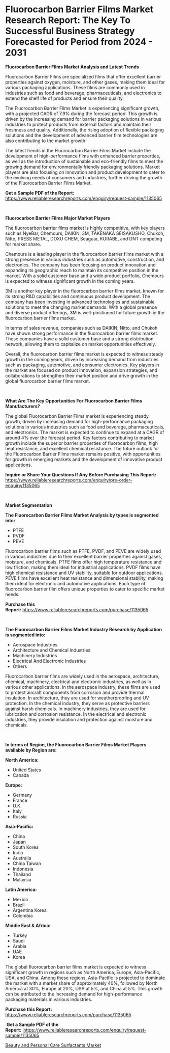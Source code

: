 <p><h1>Fluorocarbon Barrier Films Market Research Report: The Key To Successful Business Strategy Forecasted for Period from 2024 - 2031</h1></p><p><strong>Fluorocarbon Barrier Films Market Analysis and Latest Trends</strong></p>
<p><p>Fluorocarbon Barrier Films are specialized films that offer excellent barrier properties against oxygen, moisture, and other gases, making them ideal for various packaging applications. These films are commonly used in industries such as food and beverage, pharmaceuticals, and electronics to extend the shelf life of products and ensure their quality.</p><p>The Fluorocarbon Barrier Films Market is experiencing significant growth, with a projected CAGR of 7.9% during the forecast period. This growth is driven by the increasing demand for barrier packaging solutions in various industries to protect products from external factors and maintain their freshness and quality. Additionally, the rising adoption of flexible packaging solutions and the development of advanced barrier film technologies are also contributing to the market growth.</p><p>The latest trends in the Fluorocarbon Barrier Films Market include the development of high-performance films with enhanced barrier properties, as well as the introduction of sustainable and eco-friendly films to meet the growing demand for environmentally friendly packaging solutions. Market players are also focusing on innovation and product development to cater to the evolving needs of consumers and industries, further driving the growth of the Fluorocarbon Barrier Films Market.</p></p>
<p><strong>Get a Sample PDF of the Report:&nbsp;</strong> <a href="https://www.reliableresearchreports.com/enquiry/request-sample/1135065">https://www.reliableresearchreports.com/enquiry/request-sample/1135065</a></p>
<p>&nbsp;</p>
<p><strong>Fluorocarbon Barrier Films Major Market Players</strong></p>
<p><p>The fluorocarbon barrier films market is highly competitive, with key players such as NyeBar, Chemours, DAIKIN, 3M, TAKENAKA SEISAKUSHO, Chukoh, Nitto, PRESS METAL, DOXU CHEM, Seaguar, KURABE, and DNT competing for market share.</p><p>Chemours is a leading player in the fluorocarbon barrier films market with a strong presence in various industries such as automotive, construction, and electronics. The company has been focusing on product innovation and expanding its geographic reach to maintain its competitive position in the market. With a solid customer base and a wide product portfolio, Chemours is expected to witness significant growth in the coming years.</p><p>3M is another key player in the fluorocarbon barrier films market, known for its strong R&D capabilities and continuous product development. The company has been investing in advanced technologies and sustainable solutions to meet the changing market demands. With a global presence and diverse product offerings, 3M is well-positioned for future growth in the fluorocarbon barrier films market.</p><p>In terms of sales revenue, companies such as DAIKIN, Nitto, and Chukoh have shown strong performance in the fluorocarbon barrier films market. These companies have a solid customer base and a strong distribution network, allowing them to capitalize on market opportunities effectively.</p><p>Overall, the fluorocarbon barrier films market is expected to witness steady growth in the coming years, driven by increasing demand from industries such as packaging, automotive, and consumer electronics. Key players in the market are focused on product innovation, expansion strategies, and collaborations to strengthen their market position and drive growth in the global fluorocarbon barrier films market.</p></p>
<p>&nbsp;</p>
<p><strong>What Are The Key Opportunities For Fluorocarbon Barrier Films Manufacturers?</strong></p>
<p><p>The global Fluorocarbon Barrier Films market is experiencing steady growth, driven by increasing demand for high-performance packaging solutions in various industries such as food and beverage, pharmaceuticals, and electronics. The market is expected to continue to expand at a CAGR of around 4% over the forecast period. Key factors contributing to market growth include the superior barrier properties of fluorocarbon films, high heat resistance, and excellent chemical resistance. The future outlook for the Fluorocarbon Barrier Films market remains positive, with opportunities for growth in emerging markets and the development of innovative product applications.</p></p>
<p><strong>Inquire or Share Your Questions If Any Before Purchasing This Report:</strong> <a href="https://www.reliableresearchreports.com/enquiry/pre-order-enquiry/1135065">https://www.reliableresearchreports.com/enquiry/pre-order-enquiry/1135065</a></p>
<p>&nbsp;</p>
<p><strong>Market Segmentation</strong></p>
<p><strong>The Fluorocarbon Barrier Films Market Analysis by types is segmented into:</strong></p>
<p><ul><li>PTFE</li><li>PVDF</li><li>PEVE</li></ul></p>
<p><p>Fluorocarbon barrier films such as PTFE, PVDF, and PEVE are widely used in various industries due to their excellent barrier properties against gases, moisture, and chemicals. PTFE films offer high temperature resistance and low friction, making them ideal for industrial applications. PVDF films have high chemical resistance and UV stability, suitable for outdoor applications. PEVE films have excellent heat resistance and dimensional stability, making them ideal for electronic and automotive applications. Each type of fluorocarbon barrier film offers unique properties to cater to specific market needs.</p></p>
<p><strong>Purchase this Report:&nbsp;</strong><a href="https://www.reliableresearchreports.com/purchase/1135065">https://www.reliableresearchreports.com/purchase/1135065</a></p>
<p>&nbsp;</p>
<p><strong>The Fluorocarbon Barrier Films Market Industry Research by Application is segmented into:</strong></p>
<p><ul><li>Aerospace Industries</li><li>Architecture and Chemical Industries</li><li>Machinery Industries</li><li>Electrical And Electronic Industries</li><li>Others</li></ul></p>
<p><p>Fluorocarbon barrier films are widely used in the aerospace, architecture, chemical, machinery, electrical and electronic industries, as well as in various other applications. In the aerospace industry, these films are used to protect aircraft components from corrosion and provide thermal insulation. In architecture, they are used for weatherproofing and UV protection. In the chemical industry, they serve as protective barriers against harsh chemicals. In machinery industries, they are used for lubrication and corrosion resistance. In the electrical and electronic industries, they provide insulation and protection against moisture and chemicals.</p></p>
<p>&nbsp;</p>
<p><strong>In terms of Region, the Fluorocarbon Barrier Films Market Players available by Region are:</strong></p>
<p>
    <p> <strong> North America: </strong>
        <ul>
            <li>United States</li>
            <li>Canada</li>
        </ul>
        </p> 
    <p> <strong> Europe: </strong>
        <ul>
            <li>Germany</li>
            <li>France</li>
            <li>U.K.</li>
            <li>Italy</li>
            <li>Russia</li>
        </ul>
        </p> 
    <p> <strong> Asia-Pacific: </strong>
        <ul>
            <li>China</li>
            <li>Japan</li>
            <li>South Korea</li>
            <li>India</li>
            <li>Australia</li>
            <li>China Taiwan</li>
            <li>Indonesia</li>
            <li>Thailand</li>
            <li>Malaysia</li>
        </ul>
        </p> 
    <p> <strong> Latin America: </strong>
        <ul>
            <li>Mexico</li>
            <li>Brazil</li>
            <li>Argentina Korea</li>
            <li>Colombia</li>
        </ul>
        </p> 
    <p> <strong> Middle East & Africa: </strong>
        <ul>
            <li>Turkey</li>
            <li>Saudi</li>
            <li>Arabia</li>
            <li>UAE</li>
            <li>Korea</li>
        </ul>
    </p>
    </p>
<p><p>The global fluorocarbon barrier films market is expected to witness significant growth in regions such as North America, Europe, Asia-Pacific, USA, and China. Among these regions, Asia-Pacific is projected to dominate the market with a market share of approximately 40%, followed by North America at 30%, Europe at 20%, USA at 5%, and China at 5%. This growth can be attributed to the increasing demand for high-performance packaging materials in various industries.</p></p>
<p><strong>Purchase this Report: </strong><a href="https://www.reliableresearchreports.com/purchase/1135065">https://www.reliableresearchreports.com/purchase/1135065</a></p>
<p>&nbsp;<strong>Get a Sample PDF of the Report:&nbsp;&nbsp;</strong><a href="https://www.reliableresearchreports.com/enquiry/request-sample/1135065">https://www.reliableresearchreports.com/enquiry/request-sample/1135065</a></p>
<p><strong></strong></p>
<p><p><a href="https://github.com/kufem1/Market-Research-Report-List-1/blob/main/beauty-and-personal-care-surfactants-market.md">Beauty and Personal Care Surfactants Market</a></p></p>